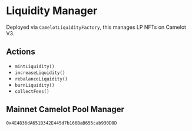 # Liquidity Manager

Deployed via `CamelotLiquidityFactory`, this manages LP NFTs on Camelot V3.

## Actions

* `mintLiquidity()`
* `increaseLiquidity()`
* `rebalanceLiquidity()`
* `burnLiquidity()`
* `collectFees()`

## Mainnet Camelot Pool Manager

`0x4E4836dA651B342E445d7b166BaB655cab930D0D`

